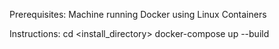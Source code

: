 Prerequisites:
    Machine running Docker using Linux Containers

Instructions:
    cd <install_directory>
    docker-compose up --build
    
